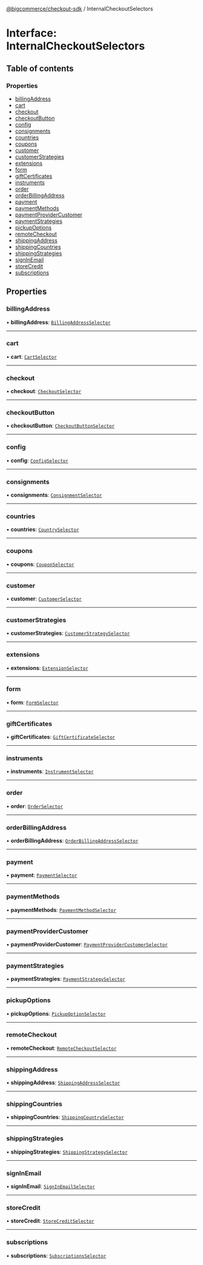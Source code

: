 [@bigcommerce/checkout-sdk](../README.md) / InternalCheckoutSelectors

# Interface: InternalCheckoutSelectors

## Table of contents

### Properties

- [billingAddress](InternalCheckoutSelectors.md#billingaddress)
- [cart](InternalCheckoutSelectors.md#cart)
- [checkout](InternalCheckoutSelectors.md#checkout)
- [checkoutButton](InternalCheckoutSelectors.md#checkoutbutton)
- [config](InternalCheckoutSelectors.md#config)
- [consignments](InternalCheckoutSelectors.md#consignments)
- [countries](InternalCheckoutSelectors.md#countries)
- [coupons](InternalCheckoutSelectors.md#coupons)
- [customer](InternalCheckoutSelectors.md#customer)
- [customerStrategies](InternalCheckoutSelectors.md#customerstrategies)
- [extensions](InternalCheckoutSelectors.md#extensions)
- [form](InternalCheckoutSelectors.md#form)
- [giftCertificates](InternalCheckoutSelectors.md#giftcertificates)
- [instruments](InternalCheckoutSelectors.md#instruments)
- [order](InternalCheckoutSelectors.md#order)
- [orderBillingAddress](InternalCheckoutSelectors.md#orderbillingaddress)
- [payment](InternalCheckoutSelectors.md#payment)
- [paymentMethods](InternalCheckoutSelectors.md#paymentmethods)
- [paymentProviderCustomer](InternalCheckoutSelectors.md#paymentprovidercustomer)
- [paymentStrategies](InternalCheckoutSelectors.md#paymentstrategies)
- [pickupOptions](InternalCheckoutSelectors.md#pickupoptions)
- [remoteCheckout](InternalCheckoutSelectors.md#remotecheckout)
- [shippingAddress](InternalCheckoutSelectors.md#shippingaddress)
- [shippingCountries](InternalCheckoutSelectors.md#shippingcountries)
- [shippingStrategies](InternalCheckoutSelectors.md#shippingstrategies)
- [signInEmail](InternalCheckoutSelectors.md#signinemail)
- [storeCredit](InternalCheckoutSelectors.md#storecredit)
- [subscriptions](InternalCheckoutSelectors.md#subscriptions)

## Properties

### billingAddress

• **billingAddress**: [`BillingAddressSelector`](BillingAddressSelector.md)

___

### cart

• **cart**: [`CartSelector`](CartSelector.md)

___

### checkout

• **checkout**: [`CheckoutSelector`](CheckoutSelector.md)

___

### checkoutButton

• **checkoutButton**: [`CheckoutButtonSelector`](CheckoutButtonSelector.md)

___

### config

• **config**: [`ConfigSelector`](ConfigSelector.md)

___

### consignments

• **consignments**: [`ConsignmentSelector`](ConsignmentSelector.md)

___

### countries

• **countries**: [`CountrySelector`](CountrySelector.md)

___

### coupons

• **coupons**: [`CouponSelector`](CouponSelector.md)

___

### customer

• **customer**: [`CustomerSelector`](CustomerSelector.md)

___

### customerStrategies

• **customerStrategies**: [`CustomerStrategySelector`](CustomerStrategySelector.md)

___

### extensions

• **extensions**: [`ExtensionSelector`](ExtensionSelector.md)

___

### form

• **form**: [`FormSelector`](FormSelector.md)

___

### giftCertificates

• **giftCertificates**: [`GiftCertificateSelector`](GiftCertificateSelector.md)

___

### instruments

• **instruments**: [`InstrumentSelector`](InstrumentSelector.md)

___

### order

• **order**: [`OrderSelector`](OrderSelector.md)

___

### orderBillingAddress

• **orderBillingAddress**: [`OrderBillingAddressSelector`](OrderBillingAddressSelector.md)

___

### payment

• **payment**: [`PaymentSelector`](PaymentSelector.md)

___

### paymentMethods

• **paymentMethods**: [`PaymentMethodSelector`](PaymentMethodSelector.md)

___

### paymentProviderCustomer

• **paymentProviderCustomer**: [`PaymentProviderCustomerSelector`](PaymentProviderCustomerSelector.md)

___

### paymentStrategies

• **paymentStrategies**: [`PaymentStrategySelector`](PaymentStrategySelector.md)

___

### pickupOptions

• **pickupOptions**: [`PickupOptionSelector`](PickupOptionSelector.md)

___

### remoteCheckout

• **remoteCheckout**: [`RemoteCheckoutSelector`](RemoteCheckoutSelector.md)

___

### shippingAddress

• **shippingAddress**: [`ShippingAddressSelector`](ShippingAddressSelector.md)

___

### shippingCountries

• **shippingCountries**: [`ShippingCountrySelector`](ShippingCountrySelector.md)

___

### shippingStrategies

• **shippingStrategies**: [`ShippingStrategySelector`](ShippingStrategySelector.md)

___

### signInEmail

• **signInEmail**: [`SignInEmailSelector`](SignInEmailSelector.md)

___

### storeCredit

• **storeCredit**: [`StoreCreditSelector`](StoreCreditSelector.md)

___

### subscriptions

• **subscriptions**: [`SubscriptionsSelector`](SubscriptionsSelector.md)
